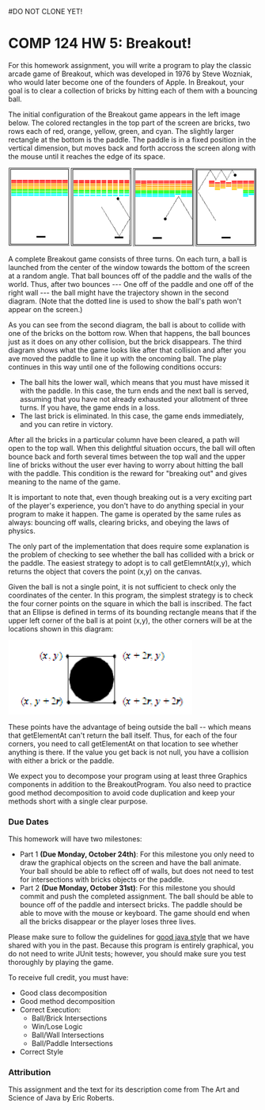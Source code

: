 #DO NOT CLONE YET!

COMP 124 HW 5:  Breakout!
==========================

For this homework assignment, you will write a program to play the classic arcade game of Breakout, which
was developed in 1976 by Steve Wozniak, who would later become one of the founders 
of Apple. In Breakout, your goal is to clear a collection of bricks by hitting each of them with 
a bouncing ball.

The initial configuration of the Breakout game appears in the left image below. The colored 
rectangles in the top part of the screen are bricks, two rows each of red, orange, yellow, green, and cyan. 
The slightly larger rectangle at the bottom is the paddle. The paddle is in a fixed position in the vertical 
dimension, but moves back and forth accross the screen along with the mouse until it 
reaches the edge of its space.

![Example of breakout game](./diagram.png)

A complete Breakout game consists of three turns. On each turn, a ball is launched from the center 
of the window towards the bottom of the screen at a random angle. That ball bounces off of the paddle and the walls 
of the world. Thus, after two bounces --- One off of the paddle and one off of the right wall --- the ball 
might have the trajectory shown in the second diagram. (Note that the dotted line is used to show the 
ball's path won't appear on the screen.)

As you can see from the second diagram, the ball is about to collide with one of the bricks on the bottom row. When that happens, the ball 
bounces just as it does on any other collision, but the brick disappears. The third diagram shows what the game 
looks like after that collision and after you ave moved the paddle to line it up with the 
oncoming ball. The play continues in this way until one of the following conditions occurs:

- The ball hits the lower wall, which means that you must have missed it with the paddle. In this case, 
the turn ends and the next ball is served, assuming that you have not already exhausted your allotment of
three turns. If you have, the game ends in a loss.
- The last brick is eliminated. In this case, the game ends immediately, and you can retire in victory.

After all the bricks in a particular column have been cleared, a path will open to the top wall. When this 
delightful situation occurs, the ball will often bounce back and forth several times between the top wall and the upper 
line of bricks without the user ever having to worry about hitting the ball with the paddle. This condition is the 
reward for "breaking out" and gives meaning to the name of the game.

It is important to note that, even though breaking out is a very exciting part of the player's experience,
you don't have to do anything special in your program to make it happen. The game is operated by the same rules as always:
bouncing off walls, clearing bricks, and obeying the laws of physics.

The only part of the implementation that does require some explanation is the problem of checking to see 
whether the ball has collided with a brick or the paddle. The easiest strategy to adopt 
is to call getElemntAt(x,y), which returns the object that covers the point (x,y) on the canvas.

Given the ball is not a single point, it is not sufficient to check only the coordinates of the center. In this program, 
the simplest strategy is to check the four corner points on the square in which the ball is inscribed. The fact that an Ellipse
is defined in terms of its bounding rectangle means that if the upper left corner of the ball is at point (x,y), the other corners will be at the locations
shown in this diagram:

![Diagram of ball corner positions](./corners.png)

These points have the advantage of being outside the ball -- which means that getElementAt can't return the ball itself. Thus,
for each of the four corners, you need to call getElementAt on that location to see whether anything is there. If the value you get back 
is not null, you have a collision with either a brick or the paddle. 

We expect you to decompose your program using at least three Graphics components in addition to the BreakoutProgram. You also need to practice good method decomposition to avoid code duplication and keep your methods short with a single clear purpose.

### Due Dates
This homework will have two milestones:

* Part 1 **(Due Monday, October 24th)**: For this milestone you only need to draw the graphical objects on the screen and have the ball animate. Your ball should be able to reflect off of walls, but does not need to test for intersections with bricks objects or the paddle.
* Part 2 **(Due Monday, October 31st)**: For this milestone you should commit and push the completed assignment. The ball should be able to bounce off of the paddle and intersect bricks. The paddle should be able to move with the mouse or keyboard. The game should end when all the bricks disappear or the player loses three lives. 

Please make sure to follow the guidelines for [good java style](https://docs.google.com/a/macalester.edu/document/d/1YpCzhKhYy5JUQ6oCGJZdf92a0jjpmjMxfKfhPkFl5As/edit?usp=sharing) that we have shared with you in the past. Because this program is entirely graphical, you do not need to write JUnit tests; however, you should make sure you test thoroughly by playing the game.

To receive full credit, you must have:
* Good class decomposition
* Good method decomposition
* Correct Execution:
  * Ball/Brick Intersections
  * Win/Lose Logic
  * Ball/Wall Intersections
  * Ball/Paddle Intersections
* Correct Style

### Attribution
This assignment and the text for its description come from The Art and Science of Java by Eric Roberts.


